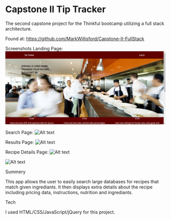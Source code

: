 # Capstone II Tip Tracker
The second capstone project for the Thinkful bootcamp utilizing a full stack architecture.

Found at: https://github.com/MarkWillisford/Capstone-II-FullStack

Screenshots
Landing Page:
![Alt text](/Screenshots/Landingpage.jpg "Landing Screen")

Search Page:
![Alt text](ScreenShots/SearchScreen.png?raw=true "Search Screen")

Results Page:
![Alt text](ScreenShots/SearchResults.png?raw=true "Search Results")

Recipe Details Page:
![Alt text](ScreenShots/RecipeScreenTop.png?raw=true "Recipe Details Screen")

![Alt text](ScreenShots/RecipeScreenBottom.png?raw=true "Recipe Details Screen")

Summery

This app allows the user to easily search large databases for recipes that match given ingrediants. It then displays extra details about the recipe including pricing data, instructions, nutrition and ingrediants. 

Tech

I used HTML/CSS/JavaScript/jQuery for this project. 
